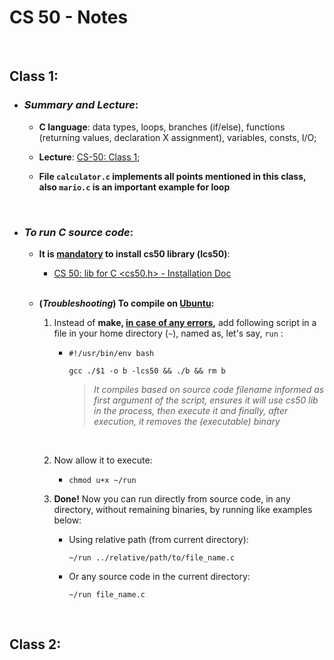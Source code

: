 # CS 50 - Notes

<br>

## Class 1:
  - ### _Summary and Lecture_:
    - __C language__: data types, loops, branches (if/else), functions (returning values, declaration X assignment), variables, consts, I/O;

    - __Lecture__: [CS-50: Class 1](https://video.cs50.io/Na2wiHOnzXU?screen=sqgyiZCQ6Y8);

    - __File `calculator.c` implements all points mentioned in this class, also `mario.c` is an important example for loop__

  <br>
  
  * ### _To run C source code_:

    - <strong>It is <u>mandatory</u> to install cs50 library (lcs50)</strong>: 
      
      - [CS 50: lib for C <cs50.h> - Installation Doc](https://cs50.readthedocs.io/libraries/cs50/c/)
      
      <br>
    - <strong>(_Troubleshooting_) To compile on <u>Ubuntu</u>:</strong>

      1. Instead of __make, <u>in case of any errors</u>,__ add following script in a file in your home directory (`~`), named as, let's say, `run` :

          * 
            ```(bash)
            #!/usr/bin/env bash

            gcc ./$1 -o b -lcs50 && ./b && rm b
            ```

            > _It compiles based on source code filename informed as first argument of the script, ensures it will use cs50 lib in the process, then execute it and finally, after execution, it removes the (executable) binary_ 

      </br>

      2. Now allow it to execute:

          *
            ```
            chmod u+x ~/run
            ```

      3. **Done!** Now you can run directly from source code, in any directory, without remaining binaries, by running like examples below:
      
          * Using relative path (from current directory): 
          
            ```
            ~/run ../relative/path/to/file_name.c
            ```

          * Or any source code in the current directory:

            ```
            ~/run file_name.c
            ```
</br>

## Class 2: